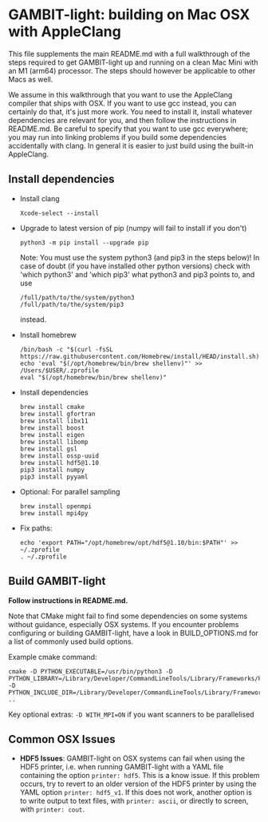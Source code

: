 GAMBIT-light: building on Mac OSX with AppleClang
===========================================

This file supplements the main README.md with a full walkthrough of the steps required to get GAMBIT-light up and running on a clean Mac Mini with an M1 (arm64) processor.  The steps should however be applicable to other Macs as well.

We assume in this walkthrough that you want to use the AppleClang compiler that ships with OSX.  If you want to use gcc instead, you can certainly do that, it's just more work.  You need to install it, install whatever dependencies are relevant for you, and then follow the instructions in README.md. Be careful to specify that you want to use gcc everywhere; you may run into linking problems if you build some dependencies accidentally with clang.  In general it is easier to just build using the built-in AppleClang.

Install dependencies
--
- Install clang
  ```console
  Xcode-select --install
  ```

- Upgrade to latest version of pip (numpy will fail to install if you don't)
  ```console
  python3 -m pip install --upgrade pip
  ```
  Note: You must use the system python3 (and pip3 in the steps below)! In case of doubt (if you have installed other python versions) check with 'which python3' and 'which pip3' what python3 and pip3 points to, and use 
  ```console
  /full/path/to/the/system/python3
  /full/path/to/the/system/pip3
  ```
  instead.

- Install homebrew
  ```console
  /bin/bash -c "$(curl -fsSL https://raw.githubusercontent.com/Homebrew/install/HEAD/install.sh)"
  echo 'eval "$(/opt/homebrew/bin/brew shellenv)"' >> /Users/$USER/.zprofile
  eval "$(/opt/homebrew/bin/brew shellenv)"
  ```

- Install dependencies
  ```console
  brew install cmake
  brew install gfortran
  brew install libx11
  brew install boost
  brew install eigen
  brew install libomp
  brew install gsl
  brew install ossp-uuid
  brew install hdf5@1.10
  pip3 install numpy
  pip3 install pyyaml
  ```

- Optional: For parallel sampling
  ```console
  brew install openmpi
  brew install mpi4py
  ```

- Fix paths:
  ```console
  echo 'export PATH="/opt/homebrew/opt/hdf5@1.10/bin:$PATH"' >> ~/.zprofile
  . ~/.zprofile
  ```

Build GAMBIT-light
--
**Follow instructions in README.md.**

Note that CMake might fail to find some dependencies on some systems without guidance, especially OSX systems. If you encounter problems configuring or building GAMBIT-light, have a look in BUILD_OPTIONS.md for a list of commonly used build options. 

Example cmake command:
```console
cmake -D PYTHON_EXECUTABLE=/usr/bin/python3 -D PYTHON_LIBRARY=/Library/Developer/CommandLineTools/Library/Frameworks/Python3.framework/Versions/Current/Python3 -D PYTHON_INCLUDE_DIR=/Library/Developer/CommandLineTools/Library/Frameworks/Python3.framework/Headers ..
```

Key optional extras:
  `-D WITH_MPI=ON` if you want scanners to be parallelised

Common OSX Issues
--

- **HDF5 Issues**: GAMBIT-light on OSX systems can fail when using the HDF5 printer, i.e. when running GAMBIT-light with a YAML file containing the option `printer: hdf5`. This is a know issue. If this problem occurs, try to revert to an older version of the HDF5 printer by using the YAML option `printer: hdf5_v1`. If this does not work, another option is to write output to text files, with `printer: ascii`, or directly to screen, with `printer: cout`.






